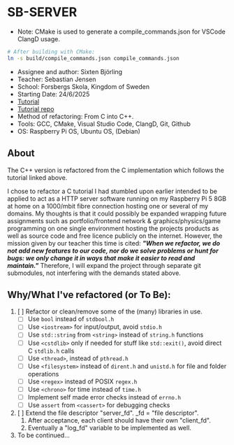 # SB-SERVER

- Note: CMake is used to generate a compile_commands.json for VSCode ClangD usage. 

```bash
# After building with CMake:
ln -s build/compile_commands.json compile_commands.json
```

- Assignee and author: Sixten Björling
- Teacher: Sebastian Jensen
- School: Forsbergs Skola, Kingdom of Sweden
- Starting Date: 24/6/2025
- [Tutorial](https://dev.to/jeffreythecoder/how-i-built-a-simple-http-server-from-scratch-using-c-739)
- [Tutorial repo](https://github.com/JeffreytheCoder/Simple-HTTP-Server)
- Method of refactoring: From C into C++.
- Tools: GCC, CMake, Visual Studio Code, ClangD, Git, Github
- OS: Raspberry Pi OS, Ubuntu OS, (Debian)

## About 

The C++ version is refactored from the C implementation which follows the tutorial linked above.

I chose to refactor a C tutorial I had stumbled upon earlier intended to be applied to act as a HTTP server software running on my Raspberry Pi 5 8GB at home on a 1000/mbit fibre connection hosting one or several of my domains. My thoughts is that it could possibly be expanded wrapping future assignments such as portfolio/frontend network & graphics/physics/game programming on one single environment hosting the projects products as well as source code and free licence publicly on the internet. However, the mission given by our teacher this time is cited: ___"When we refactor, we do not add new features to our code, nor do we solve problems or hunt for bugs: we only change it in ways that make it easier to read and maintain."___ Therefore, I will expand the project through separate git submodules, not interfering with the demands stated above.

## Why/What I've refactored (or To Be):

1. [ ] Refactor or clean/remove some of the (many) libraries in use.
    - [ ] Use `bool` instead of `stdbool.h`
    - [ ] Use `<iostream>` for input/output, avoid `stdio.h`
    - [ ] Use `std::string` from `<string>` instead of `string.h` functions
    - [ ] Use `<cstdlib>` only if needed for stuff like `std::exit()`, avoid direct C `stdlib.h` calls
    - [ ] Use `<thread>`, instead of `pthread.h`
    - [ ] Use `<filesystem>` instead of `dirent.h` and `unistd.h` for file and folder operations
    - [ ] Use `<regex>` instead of POSIX `regex.h`
    - [ ] Use `<chrono>` for time instead of `time.h`
    - [ ] Implement self made error checks instead of `errno.h`
    - [ ] Use `assert` from `<cassert>` for debugging checks
2. [ ] Extend the file descriptor "server_fd". _fd = "file descriptor".
    1. After acceptance, each client should have their own "client_fd".
    2. Eventually a "log_fd" variable to be implemented as well.
3. To be continued...

